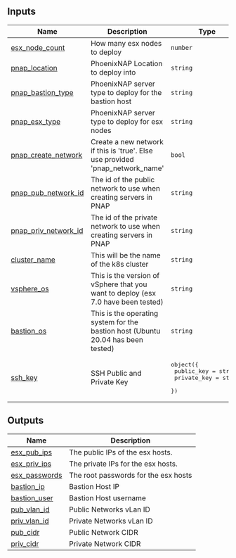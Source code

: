 <!-- BEGIN_TF_DOCS -->
## Inputs

| Name | Description | Type | Default | Required |
|------|-------------|------|---------|:--------:|
| <a name="input_esx_node_count"></a> [esx\_node\_count](#input\_esx\_node\_count) | How many esx nodes to deploy | `number` | n/a | yes |
| <a name="input_pnap_location"></a> [pnap\_location](#input\_pnap\_location) | PhoenixNAP Location to deploy into | `string` | n/a | yes |
| <a name="input_pnap_bastion_type"></a> [pnap\_bastion\_type](#input\_pnap\_bastion\_type) | PhoenixNAP server type to deploy for the bastion host | `string` | n/a | yes |
| <a name="input_pnap_esx_type"></a> [pnap\_esx\_type](#input\_pnap\_esx\_type) | PhoenixNAP server type to deploy for esx nodes | `string` | n/a | yes |
| <a name="input_pnap_create_network"></a> [pnap\_create\_network](#input\_pnap\_create\_network) | Create a new network if this is 'true'. Else use provided 'pnap\_network\_name' | `bool` | n/a | yes |
| <a name="input_pnap_pub_network_id"></a> [pnap\_pub\_network\_id](#input\_pnap\_pub\_network\_id) | The id of the public network to use when creating servers in PNAP | `string` | n/a | yes |
| <a name="input_pnap_priv_network_id"></a> [pnap\_priv\_network\_id](#input\_pnap\_priv\_network\_id) | The id of the private network to use when creating servers in PNAP | `string` | n/a | yes |
| <a name="input_cluster_name"></a> [cluster\_name](#input\_cluster\_name) | This will be the name of the k8s cluster | `string` | n/a | yes |
| <a name="input_vsphere_os"></a> [vsphere\_os](#input\_vsphere\_os) | This is the version of vSphere that you want to deploy (esx 7.0 have been tested) | `string` | `"vmware_esx_7_0"` | no |
| <a name="input_bastion_os"></a> [bastion\_os](#input\_bastion\_os) | This is the operating system for the bastion host (Ubuntu 20.04 has been tested) | `string` | `"ubuntu_20_04"` | no |
| <a name="input_ssh_key"></a> [ssh\_key](#input\_ssh\_key) | SSH Public and Private Key | <pre>object({<br>    public_key  = string<br>    private_key = string<br>  })</pre> | n/a | yes |

## Outputs

| Name | Description |
|------|-------------|
| <a name="output_esx_pub_ips"></a> [esx\_pub\_ips](#output\_esx\_pub\_ips) | The public IPs of the esx hosts. |
| <a name="output_esx_priv_ips"></a> [esx\_priv\_ips](#output\_esx\_priv\_ips) | The private IPs for the esx hosts. |
| <a name="output_esx_passwords"></a> [esx\_passwords](#output\_esx\_passwords) | The root passwords for the esx hosts |
| <a name="output_bastion_ip"></a> [bastion\_ip](#output\_bastion\_ip) | Bastion Host IP |
| <a name="output_bastion_user"></a> [bastion\_user](#output\_bastion\_user) | Bastion Host username |
| <a name="output_pub_vlan_id"></a> [pub\_vlan\_id](#output\_pub\_vlan\_id) | Public Networks vLan ID |
| <a name="output_priv_vlan_id"></a> [priv\_vlan\_id](#output\_priv\_vlan\_id) | Private Networks vLan ID |
| <a name="output_pub_cidr"></a> [pub\_cidr](#output\_pub\_cidr) | Public Network CIDR |
| <a name="output_priv_cidr"></a> [priv\_cidr](#output\_priv\_cidr) | Private Network CIDR |
<!-- END_TF_DOCS -->